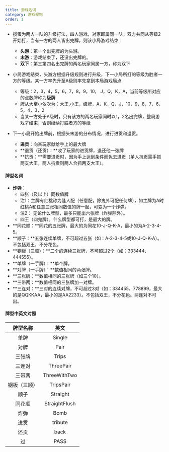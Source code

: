 ```yaml
---
title: 游戏名词
category: 游戏规则
order: 1
---
```


+ 掼蛋为两人一队的升级打法，四人游戏，对家即属同一队。双方共同从等级2开始打，当有一方的两人皆出完牌，则该小局游戏结束
  + **头游**：第一个出完牌的为头游。
  + **末游**：游戏结束了，还没出完牌的。
  + **双下**：第三第四名出完牌的两名玩家同属一方，称为双下

+ 小局游戏结束，头游方根据升级规则进行升级，下一小局所打的等级为胜者一方的等级。某一方率先升至A级则率先拿到本局游戏局点
  + 等级：2，3，4，5，6，7，8，9，10， J，Q，K，A，当前等级所对应的点数牌称为**级牌**
  + 牌从大至小依次为：大王,小王，级牌，A，K，Q，J，10，9，8，7，6，5，4，3，2 
  + 当某一方处于A级时，只有该方的两名玩家同时以1，2名出完牌，整局游戏才结束，否则继续打胜者方的等级

+ 下一小局开始出牌前，根据头末游的分布情况，进行进贡和退贡。

  + **进贡**：向某玩家献给手上的最大牌
  + **退贡（还贡）：**收了玩家的进贡牌，退还他一张牌
  + **抗贡：**需要进贡时，因为手上达到条件而免去进贡（单人抗贡需手抓两支大王，两人抗贡则两人合抓两支大王）。

  

#### 牌型名词

+ **炸弹：**
  + 四张（及以上）同数值牌
  + 注1：主牌有红桃称为逢人配（任意配，除鬼外可配任何牌），如主牌为A时红桃A和任意三张相同数值的牌一起，可变为一个炸弹。
  + 注2： 无论什么牌型，最多只能出六张牌（炸弹除外）。
  + 四王（四鬼牌），什么牌型都可打，是最大的牌。
+ **同花顺：**同花的五张牌，最大的为同花10-J-Q-K-A，最小的为A-2-3-4-5。
+ **顺子：**五张连续单牌，不可超过五张（如：A-2-3-4-5或10-J-Q-K-A）。不包括双王，不分花色。
+ **钢板（三顺）：**二个的连续三张牌，不可超过2个（如：333444、444555）。
+ **单牌（一手牌）：**单个牌。
+ **对牌（一手牌）：**数值相同的两张牌。
+ **三张牌：**数值相同的三张牌（如三个10）。
+ **三带两：**数值相同的三张牌加一对牌。
+ **三连对：**三对的连续对牌，不可超过3对（如：334455、778899，最大的是QQKKAA，最小的是AA2233）。不包括双王，不分花色。两连对不可出。

  

#### 牌型中英文对照

|   牌型名称   |     英文      |
| :----------: | :-----------: |
|     单牌     |    Single     |
|     对牌     |     Pair      |
|    三张牌    |     Trips     |
|    三连对    |   ThreePair   |
|    三带两    | ThreeWithTwo  |
| 钢板（三顺） |   TripsPair   |
|     顺子     |   Straight    |
|    同花顺    | StraightFlush |
|     炸弹     |     Bomb      |
|     进贡     |    tribute    |
|     还贡     |     back      |
|      过      |     PASS      |

